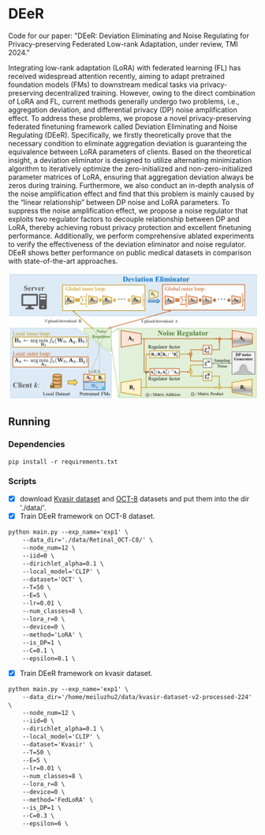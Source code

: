 # DEeR

Code for our paper: "DEeR: Deviation Eliminating and Noise Regulating for Privacy-preserving Federated Low-rank Adaptation, under review, TMI 2024."

Integrating low-rank adaptation (LoRA) with federated learning (FL) has received widespread attention recently, aiming to adapt pretrained foundation models (FMs) to downstream medical tasks via privacy-preserving decentralized training. However, owing to the direct combination of LoRA and FL, current methods generally undergo two problems, i.e., aggregation deviation, and differential privacy (DP) noise amplification effect. To address these problems, we propose a novel privacy-preserving federated finetuning framework called Deviation Eliminating and Noise Regulating (DEeR). Specifically, we firstly theoretically prove that the necessary condition to eliminate aggregation deviation is guaranteing the equivalence between LoRA parameters of clients. Based on the theoretical insight, a deviation eliminator is designed to utilize alternating minimization algorithm to iteratively optimize the zero-initialized and non-zero-initialized parameter matrices of LoRA, ensuring that aggregation deviation always be zeros during training. Furthermore, we also conduct an in-depth analysis of the noise amplification effect and find that this problem is mainly caused by the “linear relationship” between DP noise and LoRA parameters. To suppress the noise amplification effect, we propose a noise regulator that exploits two regulator factors to decouple relationship between DP and LoRA, thereby achieving robust privacy protection and excellent finetuning performance. Additionally, we perform comprehensive ablated experiments to verify the effectiveness of the deviation eliminator and noise regulator. DEeR shows better performance on public medical datasets in comparison with state-of-the-art approaches.

<div align=center>
<img width="800" src="imgs/framework.png" alt="FL"/>
</div>

## Running
### Dependencies
```
pip install -r requirements.txt
```

### Scripts
- [x] download [Kvasir dataset](https://drive.google.com/file/d/1fzIIiZZYnpDtetjkdQOhSDTtjBkPbFCU/view?usp=sharing) and [OCT-8](https://zenodo.org/record/6496656/files/organmnist3d.npz?download=1) datasets and put them into the dir './data/'.
- [x]  Train DEeR framework on OCT-8 dataset.
```
python main.py --exp_name='exp1' \
    --data_dir='./data/Retinal_OCT-C8/' \
    --node_num=12 \
    --iid=0 \
    --dirichlet_alpha=0.1 \
    --local_model='CLIP' \
    --dataset='OCT' \
    --T=50 \
    --E=5 \
    --lr=0.01 \
    --num_classes=8 \
    --lora_r=8 \
    --device=0 \
    --method='LoRA' \
    --is_DP=1 \
    --C=0.1 \
    --epsilon=0.1 \
```
- [x] Train DEeR framework on kvasir dataset.
```
python main.py --exp_name='exp1' \
    --data_dir='/home/meiluzhu2/data/kvasir-dataset-v2-processed-224' \
    --node_num=12 \
    --iid=0 \
    --dirichlet_alpha=0.1 \
    --local_model='CLIP' \
    --dataset='Kvasir' \
    --T=50 \
    --E=5 \
    --lr=0.01 \
    --num_classes=8 \
    --lora_r=8 \
    --device=0 \
    --method='FedLoRA' \
    --is_DP=1 \
    --C=0.3 \
    --epsilon=6 \
```










